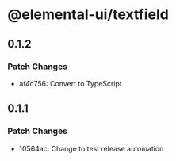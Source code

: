 # @elemental-ui/textfield

## 0.1.2

### Patch Changes

- af4c756: Convert to TypeScript

## 0.1.1

### Patch Changes

- 10564ac: Change to test release automation
